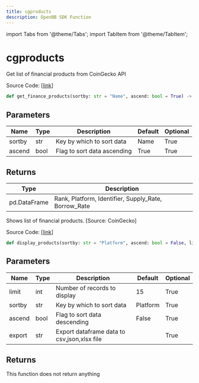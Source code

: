 ```yaml
---
title: cgproducts
description: OpenBB SDK Function
---
```


import Tabs from '@theme/Tabs';
import TabItem from '@theme/TabItem';

# cgproducts

<Tabs>
<TabItem value="model" label="Model" default>

Get list of financial products from CoinGecko API

Source Code: [[link](https://github.com/OpenBB-finance/OpenBBTerminal/tree/main/openbb_terminal/cryptocurrency/overview/pycoingecko_model.py#L292)]

```python
def get_finance_products(sortby: str = "Name", ascend: bool = True) -> pd.DataFrame
```
## Parameters

| Name | Type | Description | Default | Optional |
| ---- | ---- | ----------- | ------- | -------- |
| sortby | str | Key by which to sort data | Name | True |
| ascend | bool | Flag to sort data ascending | True | True |

## Returns

| Type | Description |
| ---- | ----------- |
| pd.DataFrame | Rank,  Platform, Identifier, Supply_Rate, Borrow_Rate |



</TabItem>
<TabItem value="view" label="View">

Shows list of financial products. [Source: CoinGecko]

Source Code: [[link](https://github.com/OpenBB-finance/OpenBBTerminal/tree/main/openbb_terminal/cryptocurrency/overview/pycoingecko_view.py#L587)]

```python
def display_products(sortby: str = "Platform", ascend: bool = False, limit: int = 15, export: str = "") -> None
```
## Parameters

| Name | Type | Description | Default | Optional |
| ---- | ---- | ----------- | ------- | -------- |
| limit | int | Number of records to display | 15 | True |
| sortby | str | Key by which to sort data | Platform | True |
| ascend | bool | Flag to sort data descending | False | True |
| export | str | Export dataframe data to csv,json,xlsx file |  | True |

## Returns

This function does not return anything



</TabItem>
</Tabs>
